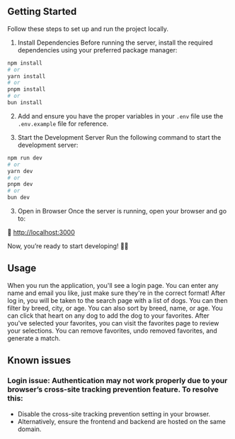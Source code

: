 ## Getting Started

Follow these steps to set up and run the project locally.

1. Install Dependencies
   Before running the server, install the required dependencies using your preferred package manager:

```bash
npm install
# or
yarn install
# or
pnpm install
# or
bun install
```

2. Add and ensure you have the proper variables in your `.env` file use the `.env.example` file for reference.

3. Start the Development Server
   Run the following command to start the development server:

```bash
npm run dev
# or
yarn dev
# or
pnpm dev
# or
bun dev
```

3. Open in Browser
   Once the server is running, open your browser and go to:

🔗 [http://localhost:3000](http://localhost:3000)

Now, you’re ready to start developing! 🚀🔥

## Usage

When you run the application, you'll see a login page. You can enter any name and email you like, just make sure they're in the correct format!
After log in, you will be taken to the search page with a list of dogs.
You can then filter by breed, city, or age.
You can also sort by breed, name, or age.
You can click that heart on any dog to add the dog to your favorites.
After you've selected your favorites, you can visit the favorites page to review your selections.
You can remove favorites, undo removed favorites, and generate a match.

## Known issues

### Login issue: Authentication may not work properly due to your browser’s cross-site tracking prevention feature. To resolve this:

- Disable the cross-site tracking prevention setting in your browser.
- Alternatively, ensure the frontend and backend are hosted on the same domain.
